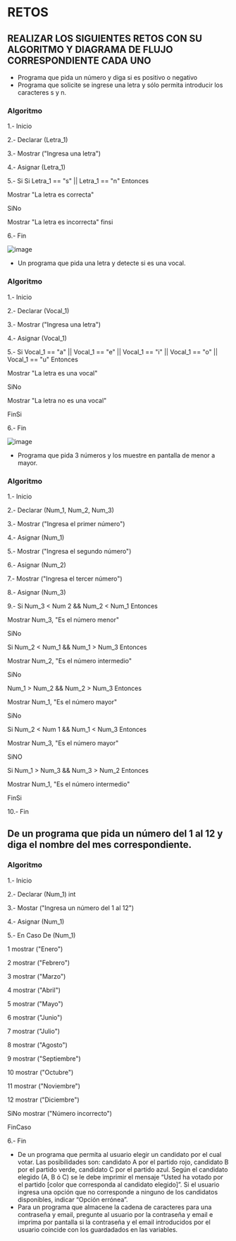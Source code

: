 # RETOS
## REALIZAR LOS SIGUIENTES RETOS CON SU ALGORITMO Y DIAGRAMA DE FLUJO CORRESPONDIENTE CADA UNO 

* Programa que pida un número y diga si es positivo o negativo
* Programa que solicite se ingrese una letra y sólo permita introducir los caracteres s y n.

### Algoritmo

1.- Inicio

2.- Declarar (Letra_1)

3.- Mostrar ("Ingresa una letra")

4.- Asignar (Letra_1)

5.- Si Si Letra_1 == "s" || Letra_1 == "n" Entonces

   Mostrar "La letra es correcta" 
   
   SiNo 
   
   Mostrar "La letra es incorrecta"
   finsi
   
6.- Fin   

![image](https://user-images.githubusercontent.com/103210431/164290452-3630b6ab-7378-48b5-83db-c98eab9672d0.png)


* Un programa que pida una letra y detecte si es una vocal. 

### Algoritmo

1.- Inicio

2.- Declarar (Vocal_1)

3.- Mostrar ("Ingresa una letra")

4.- Asignar (Vocal_1)

5.- Si Vocal_1 == "a" || Vocal_1 == "e" || Vocal_1 == "i" || Vocal_1 == "o" || Vocal_1 == "u" Entonces 

   Mostrar "La letra es una vocal" 
   
   SiNo 
   
   Mostrar "La letra no es una vocal"
   
   FinSi
   
6.- Fin 

![image](https://user-images.githubusercontent.com/103210431/164290794-ea9cfa51-c44a-4b35-b67b-408d0e8d2022.png)


* Programa que pida 3 números y los muestre en pantalla de menor a mayor.  

### Algoritmo

1.- Inicio

2.- Declarar (Num_1, Num_2, Num_3)

3.- Mostrar ("Ingresa el primer número")

4.- Asignar (Num_1)

5.- Mostrar ("Ingresa el segundo número")

6.- Asignar (Num_2)

7.- Mostrar ("Ingresa el tercer número")

8.- Asignar (Num_3)

9.- Si Num_3 < Num 2 && Num_2 < Num_1 Entonces
   
   Mostrar Num_3, "Es el número menor"

   SiNo 
   
   Si Num_2 < Num_1 && Num_1 > Num_3 Entonces
   
   Mostrar Num_2, "Es el número intermedio"
   
   SiNo
   
   Num_1 > Num_2 && Num_2 > Num_3 Entonces

   Mostrar Num_1, "Es el número mayor"
   
   SiNo
   
   Si Num_2 < Num 1 && Num_1 < Num_3 Entonces
   
   Mostrar Num_3, "Es el número mayor"
   
   SiNO
   
   Si Num_1 > Num_3 && Num_3 > Num_2 Entonces
   
   Mostrar Num_1, "Es el número intermedio"
   
   FinSi

10.- Fin


## De un programa que pida un número del 1 al 12 y diga el nombre del mes correspondiente.

### Algoritmo

1.- Inicio

2.- Declarar (Num_1) int

3.- Mostar ("Ingresa un número del 1 al 12")

4.- Asignar (Num_1)

5.- En Caso De (Num_1) 
    
   1 mostrar ("Enero")
   
   2 mostrar ("Febrero")
   
   3 mostrar ("Marzo")
   
   4 mostrar ("Abril")
   
   5 mostrar ("Mayo")
   
   6 mostrar ("Junio")
   
   7 mostrar ("Julio")
   
   8 mostrar ("Agosto")
   
   9 mostrar ("Septiembre")
   
   10 mostrar ("Octubre")
   
   11 mostrar ("Noviembre")
   
   12 mostrar ("Diciembre")
   
   SiNo mostrar ("Número incorrecto")
   
   FinCaso
   
   6.- Fin



* De un programa que permita al usuario elegir un candidato por el cual votar. Las posibilidades son: candidato A por el partido rojo, candidato B por el partido verde, candidato C por el partido azul. Según el candidato elegido (A, B ó C) se le debe imprimir el mensaje “Usted ha votado por el partido [color que corresponda al candidato elegido]”. Si el usuario ingresa una opción que no corresponde a ninguno de los candidatos disponibles, indicar “Opción errónea”.
* Para un programa que almacene la cadena de caracteres para una contraseña y email, pregunte al usuario por la contraseña y email e imprima por pantalla si la contraseña y el email introducidos por el usuario coincide con los guardadados en las variables.
